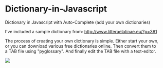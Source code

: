 # Dictionary-in-Javascript
Dictionary in Javascript with Auto-Complete (add your own dictionaries)

I've included a sample dictionary from: http://www.litteraelatinae.eu/?p=381

The process of creating your own dictionary is simple. Either start your own, or you can download various free dictionaries
online. Then convert them to a TAB file using "pyglossary". And finally edit the TAB file with a text-editor.

<img src="https://i.imgur.com/xK5KoXV.png">
